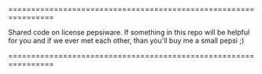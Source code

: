 
================================================================

Shared code on license pepsiware. If something in this repo will 
be helpful for you and if we ever met each other, than you'll 
buy me a small pepsi ;)

================================================================


